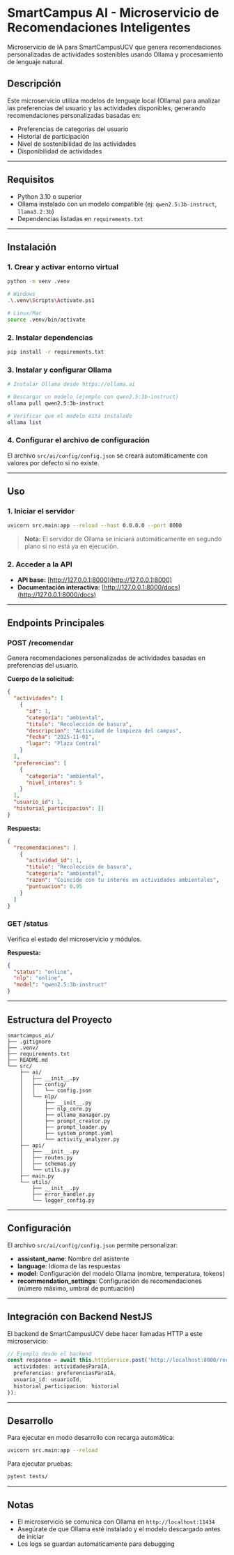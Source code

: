 # SmartCampus AI - Microservicio de Recomendaciones Inteligentes

Microservicio de IA para SmartCampusUCV que genera recomendaciones personalizadas de actividades sostenibles usando Ollama y procesamiento de lenguaje natural.

## Descripción

Este microservicio utiliza modelos de lenguaje local (Ollama) para analizar las preferencias del usuario y las actividades disponibles, generando recomendaciones personalizadas basadas en:
- Preferencias de categorías del usuario
- Historial de participación
- Nivel de sostenibilidad de las actividades
- Disponibilidad de actividades

---

## Requisitos

- Python 3.10 o superior
- Ollama instalado con un modelo compatible (ej: `qwen2.5:3b-instruct`, `llama3.2:3b`)
- Dependencias listadas en `requirements.txt`

---

## Instalación

### 1. Crear y activar entorno virtual

```bash
python -m venv .venv

# Windows
.\.venv\Scripts\Activate.ps1

# Linux/Mac
source .venv/bin/activate
```

### 2. Instalar dependencias

```bash
pip install -r requirements.txt
```

### 3. Instalar y configurar Ollama

```bash
# Instalar Ollama desde https://ollama.ai

# Descargar un modelo (ejemplo con qwen2.5:3b-instruct)
ollama pull qwen2.5:3b-instruct

# Verificar que el modelo está instalado
ollama list
```

### 4. Configurar el archivo de configuración

El archivo `src/ai/config/config.json` se creará automáticamente con valores por defecto si no existe.

---

## Uso

### 1. Iniciar el servidor

```bash
uvicorn src.main:app --reload --host 0.0.0.0 --port 8000
```

> **Nota:** El servidor de Ollama se iniciará automáticamente en segundo plano si no está ya en ejecución.

### 2. Acceder a la API

- **API base:** [http://127.0.0.1:8000](http://127.0.0.1:8000)
- **Documentación interactiva:** [http://127.0.0.1:8000/docs](http://127.0.0.1:8000/docs)

---

## Endpoints Principales

### **POST /recomendar**

Genera recomendaciones personalizadas de actividades basadas en preferencias del usuario.

**Cuerpo de la solicitud:**
```json
{
  "actividades": [
    {
      "id": 1,
      "categoria": "ambiental",
      "titulo": "Recolección de basura",
      "descripcion": "Actividad de limpieza del campus",
      "fecha": "2025-11-01",
      "lugar": "Plaza Central"
    }
  ],
  "preferencias": [
    {
      "categoria": "ambiental",
      "nivel_interes": 5
    }
  ],
  "usuario_id": 1,
  "historial_participacion": []
}
```

**Respuesta:**
```json
{
  "recomendaciones": [
    {
      "actividad_id": 1,
      "titulo": "Recolección de basura",
      "categoria": "ambiental",
      "razon": "Coincide con tu interés en actividades ambientales",
      "puntuacion": 0.95
    }
  ]
}
```

### **GET /status**

Verifica el estado del microservicio y módulos.

**Respuesta:**
```json
{
  "status": "online",
  "nlp": "online",
  "model": "qwen2.5:3b-instruct"
}
```

---

## Estructura del Proyecto

```
smartcampus_ai/
├── .gitignore
├── .venv/
├── requirements.txt
├── README.md
└── src/
    ├── ai/
    │   ├── __init__.py
    │   ├── config/
    │   │   └── config.json
    │   └── nlp/
    │       ├── __init__.py
    │       ├── nlp_core.py
    │       ├── ollama_manager.py
    │       ├── prompt_creator.py
    │       ├── prompt_loader.py
    │       ├── system_prompt.yaml
    │       └── activity_analyzer.py
    ├── api/
    │   ├── __init__.py
    │   ├── routes.py
    │   ├── schemas.py
    │   └── utils.py
    ├── main.py
    └── utils/
        ├── __init__.py
        ├── error_handler.py
        └── logger_config.py
```

---

## Configuración

El archivo `src/ai/config/config.json` permite personalizar:

- **assistant_name**: Nombre del asistente
- **language**: Idioma de las respuestas
- **model**: Configuración del modelo Ollama (nombre, temperatura, tokens)
- **recommendation_settings**: Configuración de recomendaciones (número máximo, umbral de puntuación)

---

## Integración con Backend NestJS

El backend de SmartCampusUCV debe hacer llamadas HTTP a este microservicio:

```typescript
// Ejemplo desde el backend
const response = await this.httpService.post('http://localhost:8000/recomendar', {
  actividades: actividadesParaIA,
  preferencias: preferenciasParaIA,
  usuario_id: usuarioId,
  historial_participacion: historial
});
```

---

## Desarrollo

Para ejecutar en modo desarrollo con recarga automática:

```bash
uvicorn src.main:app --reload
```

Para ejecutar pruebas:

```bash
pytest tests/
```

---

## Notas

- El microservicio se comunica con Ollama en `http://localhost:11434`
- Asegúrate de que Ollama esté instalado y el modelo descargado antes de iniciar
- Los logs se guardan automáticamente para debugging

